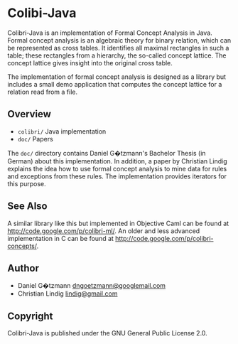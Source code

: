 # Colibi-Java

Colibri-Java is an implementation of Formal Concept Analysis in Java.
Formal concept analysis is an algebraic theory for binary relation,
which can be represented as cross tables. It identifies all maximal
rectangles in such a table; these rectangles from a hierarchy, the
so-called concept lattice. The concept lattice gives insight into the
original cross table.

The implementation of formal concept analysis is designed as a library
but includes a small demo application that computes the concept lattice
for a relation read from a file.

## Overview

- `colibri/` Java implementation
- `doc/` Papers

The `doc/` directory contains Daniel G�tzmann's Bachelor Thesis (in
German) about this implementation. In addition, a paper by Christian
Lindig explains the idea how to use formal concept analysis to mine data
for rules and exceptions from these rules. The implementation provides
iterators for this purpose.

## See Also

A similar library like this but implemented in Objective Caml can be
found at http://code.google.com/p/colibri-ml/. An older and less
advanced implementation in C can be found at
http://code.google.com/p/colibri-concepts/.

## Author

- Daniel G�tzmann <dngoetzmann@googlemail.com>
- Christian Lindig <lindig@gmail.com>

## Copyright

Colibri-Java is published under the GNU General Public License 2.0.
